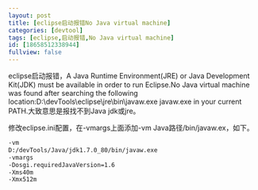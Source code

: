 ```yaml
---
layout: post
title: [eclipse启动报错No Java virtual machine]
categories: [devtool]
tags: [eclipse,启动报错,No Java virtual machine]
id: [18658512338944]
fullview: false
---
```

eclipse启动报错，A Java Runtime Environment(JRE) or Java Development Kit(JDK) must be available in order to run Eclipse.No Java virtual machine was found after searching the following location:D:\devTools\eclipse\jre\bin\javaw.exe javaw.exe in your current PATH.大致意思是报找不到Java jdk或jre。

修改eclipse.ini配置，在-vmargs上面添加-vm Java路径/bin/javaw.ex，如下。
```bash
-vm 
D:/devTools/Java/jdk1.7.0_80/bin/javaw.exe 
-vmargs
-Dosgi.requiredJavaVersion=1.6
-Xms40m
-Xmx512m
```
